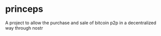 # princeps
A project to allow the purchase and sale of bitcoin p2p in a decentralized way through nostr
